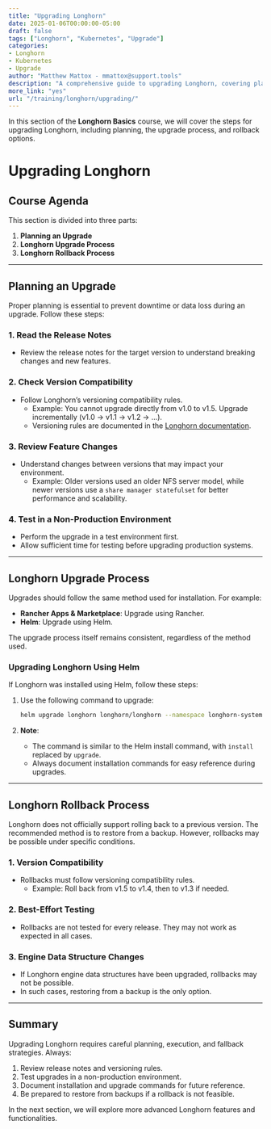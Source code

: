 ```yaml
---
title: "Upgrading Longhorn"
date: 2025-01-06T00:00:00-05:00
draft: false
tags: ["Longhorn", "Kubernetes", "Upgrade"]
categories:
- Longhorn
- Kubernetes
- Upgrade
author: "Matthew Mattox - mmattox@support.tools"
description: "A comprehensive guide to upgrading Longhorn, covering planning, the upgrade process, and rollback options."
more_link: "yes"
url: "/training/longhorn/upgrading/"
---
```


In this section of the **Longhorn Basics** course, we will cover the steps for upgrading Longhorn, including planning, the upgrade process, and rollback options.

<!--more-->

# Upgrading Longhorn

## Course Agenda

This section is divided into three parts:

1. **Planning an Upgrade**
2. **Longhorn Upgrade Process**
3. **Longhorn Rollback Process**

---

## Planning an Upgrade

Proper planning is essential to prevent downtime or data loss during an upgrade. Follow these steps:

### 1. Read the Release Notes
- Review the release notes for the target version to understand breaking changes and new features.

### 2. Check Version Compatibility
- Follow Longhorn’s versioning compatibility rules.
  - Example: You cannot upgrade directly from v1.0 to v1.5. Upgrade incrementally (v1.0 → v1.1 → v1.2 → ...).
  - Versioning rules are documented in the [Longhorn documentation](https://longhorn.io/docs/).

### 3. Review Feature Changes
- Understand changes between versions that may impact your environment.
  - Example: Older versions used an older NFS server model, while newer versions use a `share manager statefulset` for better performance and scalability.

### 4. Test in a Non-Production Environment
- Perform the upgrade in a test environment first.
- Allow sufficient time for testing before upgrading production systems.

---

## Longhorn Upgrade Process

Upgrades should follow the same method used for installation. For example:

- **Rancher Apps & Marketplace**: Upgrade using Rancher.
- **Helm**: Upgrade using Helm.

The upgrade process itself remains consistent, regardless of the method used.

### Upgrading Longhorn Using Helm

If Longhorn was installed using Helm, follow these steps:

1. Use the following command to upgrade:
   ```bash
   helm upgrade longhorn longhorn/longhorn --namespace longhorn-system --version <target_version>
   ```

2. **Note**:
   - The command is similar to the Helm install command, with `install` replaced by `upgrade`.
   - Always document installation commands for easy reference during upgrades.

---

## Longhorn Rollback Process

Longhorn does not officially support rolling back to a previous version. The recommended method is to restore from a backup. However, rollbacks may be possible under specific conditions.

### 1. Version Compatibility
- Rollbacks must follow versioning compatibility rules.
  - Example: Roll back from v1.5 to v1.4, then to v1.3 if needed.

### 2. Best-Effort Testing
- Rollbacks are not tested for every release. They may not work as expected in all cases.

### 3. Engine Data Structure Changes
- If Longhorn engine data structures have been upgraded, rollbacks may not be possible.
- In such cases, restoring from a backup is the only option.

---

## Summary

Upgrading Longhorn requires careful planning, execution, and fallback strategies. Always:

1. Review release notes and versioning rules.
2. Test upgrades in a non-production environment.
3. Document installation and upgrade commands for future reference.
4. Be prepared to restore from backups if a rollback is not feasible.

In the next section, we will explore more advanced Longhorn features and functionalities.

